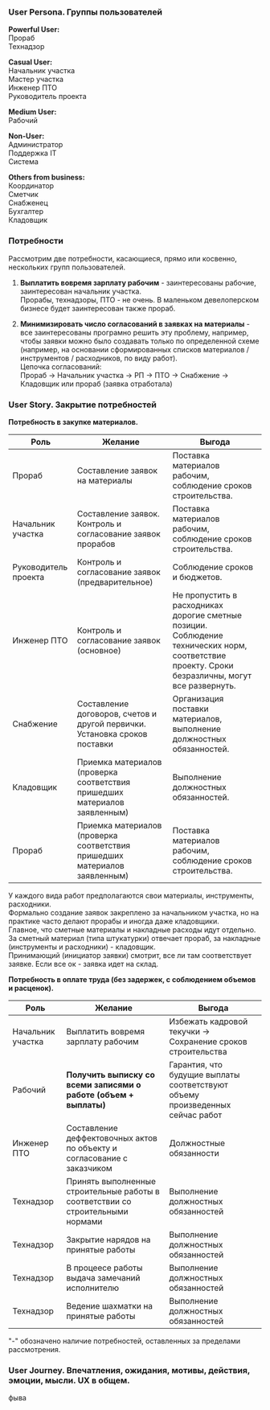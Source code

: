 ### User Persona. Группы пользователей

**Powerful User:**  
Прораб  
Технадзор  

**Casual User:**  
Начальник участка  
Мастер участка  
Инженер ПТО  
Руководитель проекта  

**Medium User:**  
Рабочий  

**Non-User:**   
Администратор  
Поддержка IT  
Система  

**Others from business:**  
Координатор  
Сметчик  
Снабженец  
Бухгалтер  
Кладовщик  

### Потребности

Рассмотрим две потребности, касающиеся, прямо или косвенно, нескольких групп пользователей.

1. **Выплатить вовремя зарплату рабочим** - заинтересованы рабочие, заинтересован начальник участка.  
Прорабы, технадзоры, ПТО - не очень. В маленьком девелоперском бизнесе будет заинтересован также прораб.

2. **Минимизировать число согласований в заявках на материалы**  - все заинтересованы програмно решить эту проблему, например, чтобы заявки можно было создавать только по определенной схеме (например, на основании сформированных списков материалов / инструментов / расходников, по виду работ).  
Цепочка согласований:  
Прораб -> Начальник участка -> РП -> ПТО -> Снабжение -> Кладовщик или прораб (заявка отработала)

### User Story. Закрытие потребностей

**Потребность в закупке материалов.**  

| Роль                 | Желание                                                                             | Выгода                                                                |
| -------------------- | ----------------------------------------------------------------------------------- | --------------------------------------------------------------------- |
| Прораб               | Составление заявок на материалы                                                     | Поставка материалов рабочим, соблюдение сроков строительства.         |
| Начальник участка    | Составление заявок. Контроль и согласование заявок прорабов                         | Поставка материалов рабочим, соблюдение сроков строительства.         |
| Руководитель проекта | Контроль и согласование заявок (предварительное)                                    | Соблюдение сроков и бюджетов.                                         |
| Инженер ПТО          | Контроль и согласование заявок (основное)                                           | Не пропустить в расходниках дорогие сметные позиции. Соблюдение технических норм, соответствие проекту. Сроки безразличны, могут все развернуть. |
| Снабжение            | Составление договоров, счетов и другой первички. Установка сроков поставки          | Организация поставки материалов, выполнение должностных обязанностей. |
| Кладовщик            | Приемка материалов (проверка соответствия пришедших материалов заявленным)          | Выполнение должностных обязанностей.                                  |
| Прораб               | Приемка материалов (проверка соответствия пришедших материалов заявленным)          | Поставка материалов рабочим, соблюдение сроков строительства.         |

У каждого вида работ предполагаются свои материалы, инструменты, расходники.  
Формально создание заявок закреплено за начальником участка, но на практике часто делают прорабы и иногда даже кладовщики.  
Главное, что сметные материалы и накладные расходы идут отдельно. За сметный материал (типа штукатурки) отвечает прораб, за накладные (инструменты и расходники) - кладовщик.  
Принимающий (инициатор заявки) смотрит, все ли там соответствует заявке. Если все ок - заявка идет на склад.  

**Потребность в оплате труда (без задержек, с соблюдением объемов и расценок).**  

| Роль              | Желание                                                                         | Выгода                                                                        |
| ----------------- | ------------------------------------------------------------------------------- | ----------------------------------------------------------------------------- |
| Начальник участка | Выплатить вовремя зарплату рабочим                                              | Избежать кадровой текучки -> Сохранение сроков строительства                  |
| Рабочий           | **Получить выписку со всеми записями о работе (объем + выплаты)**               | Гарантия, что будущие выплаты соответствуют объему произведенных сейчас работ |
| Инженер ПТО       | Составление деффектовочных актов по объекту и согласование с заказчиком         | Должностные обязанности                                                       |
| Технадзор         | Принять выполненные строительные работы в соответствии со строительными нормами | Выполнение должностных обязанностей                                           |
| Технадзор         | Закрытие нарядов на принятые работы                                             | Выполнение должностных обязанностей                                           |
| Технадзор         | В процеесе работы выдача замечаний исполнителю                                  | Выполнение должностных обязанностей                                           |
| Технадзор         | Ведение шахматки на принятые работы                                             | Выполнение должностных обязанностей                                           |

"-" обозначено наличие потребностей, оставленных за пределами рассмотрения.





### User Journey. Впечатления, ожидания, мотивы, действия, эмоции, мысли. UX в общем.

фыва

